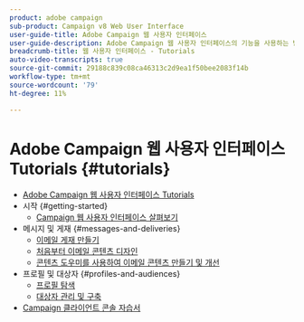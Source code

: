 ```yaml
---
product: adobe campaign
sub-product: Campaign v8 Web User Interface
user-guide-title: Adobe Campaign 웹 사용자 인터페이스
user-guide-description: Adobe Campaign 웹 사용자 인터페이스의 기능을 사용하는 방법에 대해 알아봅니다.
breadcrumb-title: 웹 사용자 인터페이스 - Tutorials
auto-video-transcripts: true
source-git-commit: 29188c839c08ca46313c2d9ea1f50bee2083f14b
workflow-type: tm+mt
source-wordcount: '79'
ht-degree: 11%

---
```



# Adobe Campaign 웹 사용자 인터페이스 Tutorials {#tutorials}

+ [Adobe Campaign 웹 사용자 인터페이스 Tutorials](/help/ac-web-learn-main/overview.md)
+ 시작 {#getting-started}
   + [Campaign 웹 사용자 인터페이스 살펴보기](/help/get-started/explore-the-web-ui.md)
+ 메시지 및 게재 {#messages-and-deliveries}
   + [이메일 게재 만들기](/help/deliveries/create-an-email-delivery.md)
   + [처음부터 이메일 콘텐츠 디자인](/help/design-the-delivery/create-email-content-from-scratch.md)
   + [콘텐츠 도우미를 사용하여 이메일 콘텐츠 만들기 및 개선](/help/design-the-delivery/create-and-improve-email-content-with-the-content-assistant.md)
+ 프로필 및 대상자 {#profiles-and-audiences}
   + [프로필 탐색](/help/profiles-and-audiences/explore-profiles.md)
   + [대상자 관리 및 구축](/help/profiles-and-audiences/manage-and-build-audiences.md)
+ [Campaign 클라이언트 콘솔 자습서](https://experienceleague.adobe.com/docs/campaign-learn/tutorials/overview.html)